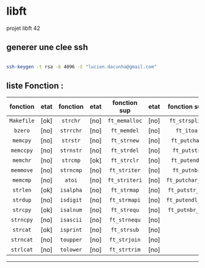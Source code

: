 # libft
projet libft 42

## generer une clee ssh
```sh

ssh-keygen -t rsa -b 4096 -C "lucien.dacunha@gmail.com"
```
## liste Fonction :

| fonction  | etat    | fonction  | etat    | fonction sup  | etat  | fonction sup   | etat |
| :-------: | :--:    | :-------: | :-----: | :-----------: | :--:  | :-----------:  | :--: |
| `Makefile`|  [ok]   | `strchr`  |  [no]   | `ft_memalloc` | [no]  | `ft_strsplit`  | [no] |
| `bzero`   |  [no]   | `strrchr` |  [no]   | `ft_memdel`   | [no]  | `ft_itoa`      | [no] |
| `memcpy`  |  [no]   | `strstr`  |  [no]   | `ft_strnew`   | [no]  | `ft_putchar`   | [no] |
| `memccpy` |  [no]   | `strnstr` |  [no]   | `ft_strdel`   | [no]  | `ft_putstr`    | [no] |
| `memchr`  |  [no]   | `strcmp`  |  [ok]   | `ft_strclr`   | [no]  | `ft_putendl`   | [no] |
| `memmove` |  [no]   | `strncmp` |  [no]   | `ft_striter`  | [no]  | `ft_putnbr`    | [no] |
| `memcmp`  |  [no]   | `atoi`    |  [no]   | `ft_striteri` | [no]  | `ft_putchar_fd`| [no] |
| `strlen`  |  [ok]   | `isalpha` |  [no]   | `ft_strmap`   | [no]  | `ft_putstr_fd` | [no] |
| `strdup`  |  [no]   | `isdigit` |  [no]   | `ft_strmapi`  | [no]  | `ft_putendl_fd`| [no] |
| `strcpy`  |  [ok]   | `isalnum` |  [no]   | `ft_strequ`   | [no]  | `ft_putnbr_fd` | [no] |
| `strncpy` |  [no]   | `isascii` |  [no]   | `ft_strnequ`  | [no]  | 
| `strcat`  |  [ok]   | `isprint` |  [no]   | `ft_strsub`   | [no]  | 
| `strncat` |  [no]   | `toupper` |  [no]   | `ft_strjoin`  | [no]  | 
| `strlcat` |  [no]   | `tolower` |  [no]   | `ft_strtrim`  | [no]  | 
*********************************************************